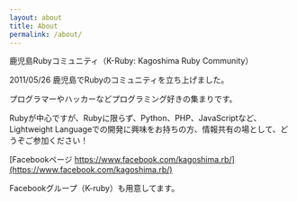 ```yaml
---
layout: about 
title: About
permalink: /about/
---
```


鹿児島Rubyコミュニティ（K-Ruby: Kagoshima Ruby Community）

2011/05/26 鹿児島でRubyのコミュニティを立ち上げました。

プログラマーやハッカーなどプログラミング好きの集まりです。

Rubyが中心ですが、Rubyに限らず、Python、PHP、JavaScriptなど、Lightweight Languageでの開発に興味をお持ちの方、情報共有の場として、どうぞご参加ください！

[Facebookページ https://www.facebook.com/kagoshima.rb/](https://www.facebook.com/kagoshima.rb/)

Facebookグループ（K-ruby）も用意してます。


